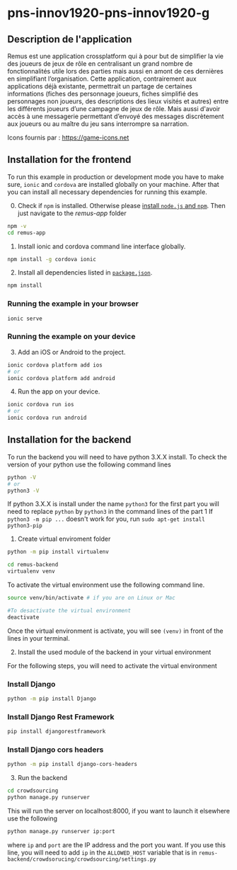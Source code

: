# pns-innov1920-pns-innov1920-g

## Description de l'application

Remus est une application crossplatform qui à pour but de simplifier la vie des joueurs de jeux de rôle en centralisant un grand nombre de fonctionnalités utile lors des parties mais aussi en amont de ces dernières en simplifiant l’organisation. Cette application, contrairement aux applications déjà existante, permettrait un partage de certaines informations (fiches des personnage joueurs, fiches simplifié des personnages non joueurs, des descriptions des lieux visités et autres) entre les différents joueurs d’une campagne de jeux de rôle. Mais aussi d'avoir accès à une messagerie permettant d’envoyé des messages discrètement aux joueurs ou au maître du jeu sans interrompre sa narration.

Icons fournis par : https://game-icons.net



## Installation for the frontend

To run this example in production or development mode you have to make sure, `ionic` and `cordova` are installed globally on your machine. After that you can install all necessary dependencies for running this example.

0. Check if `npm` is installed. Otherwise please [install `node.js` and `npm`](https://nodejs.org/en/download/package-manager/). Then just navigate to the *remus-app* folder
```bash
npm -v
cd remus-app
```

1. Install ionic and cordova command line interface globally.
```bash
npm install -g cordova ionic
```

2. Install all dependencies listed in [`package.json`](/package.json).
```bash
npm install
```

### Running the example in your browser
```bash
ionic serve
```

### Running the example on your device

3. Add an iOS or Android to the project.
```bash
ionic cordova platform add ios 
# or 
ionic cordova platform add android
```

4. Run the app on your device.
```bash
ionic cordova run ios
# or
ionic cordova run android
```

## Installation for the backend

To run the backend you will need to have python 3.X.X install. To check the version of your python use the following command lines

```bash
python -V
# or
python3 -V
```

If python 3.X.X is install under the name `python3` for the first part you will need to replace `python` by `python3` in the command lines of the part 1
If `python3 -m pip ...` doesn't work for you, run `sudo apt-get install python3-pip`

1. Create virtual enviroment folder

```bash
python -m pip install virtualenv

cd remus-backend
virtualenv venv
```

To activate the virtual environment use the following command line.

```bash
source venv/bin/activate # if you are on Linux or Mac

#To desactivate the virtual environment
deactivate
```

Once the virtual environment is activate, you will see `(venv)` in front of the lines in your terminal.

2. Install the used module of the backend in your virtual environment

For the following steps, you will need to activate the virtual environment

### Install Django

```bash
python -m pip install Django
```

### Install Django Rest Framework

```bash
pip install djangorestframework
```

### Install Django cors headers

```bash
python -m pip install django-cors-headers
```


3. Run the backend

```bash
cd crowdsourcing
python manage.py runserver
```

This will run the server on localhost:8000, if you want to launch it elsewhere use the following

```bash
python manage.py runserver ip:port
```

where `ip` and `port` are the IP address and the port you want.
If you use this line, you will need to add `ip` in the `ALLOWED_HOST` variable that is in `remus-backend/crowdsorucing/crowdsourcing/settings.py`
